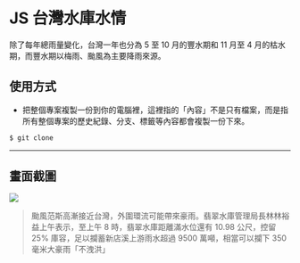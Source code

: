 # JS 台灣水庫水情

除了每年總雨量變化，台灣一年也分為 5 至 10 月的豐水期和 11 月至 4 月的枯水期，而豐水期以梅雨、颱風為主要降雨來源。

## 使用方式
- 把整個專案複製一份到你的電腦裡，這裡指的「內容」不是只有檔案，而是指所有整個專案的歷史紀錄、分支、標籤等內容都會複製一份下來。
```sh
$ git clone
```

----

## 畫面截圖
![](https://i.imgur.com/rGDCP2M.png)
>  颱風范斯高漸接近台灣，外圍環流可能帶來豪雨。翡翠水庫管理局長林林裕益上午表示，至上午 8 時，翡翠水庫距離滿水位還有 10.98 公尺，控留 25% 庫容，足以攔蓄新店溪上游雨水超過 9500 萬噸，相當可以攔下 350 毫米大豪雨「不洩洪」
